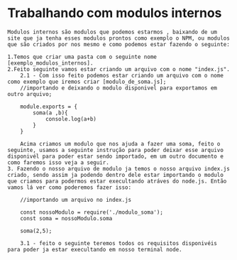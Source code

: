 # Trabalhando com modulos internos

    Modulos internos são modulos que podemos estarmos , baixando de um site que ja tenha esses modulos prontos como exemplo o NPM, ou modulos que são criados por nos mesmo e como podemos estar fazendo o seguinte:

    1.Temos que criar uma pasta com o seguinte nome [exemplo_modulos_internos].
    2.Feito seguinte vamos estar criando um arquivo com o nome "index.js".
        2.1 - Com isso feito podemos estar criando um arquivo com o nome como exemplo que iremos criar [modulo_de_soma.js];
        //importando e deixando o modulo disponivel para exportamos em outro arquivo;
        
        module.exports = {
            soma(a ,b){
                console.log(a+b)
            }
        }

        Acima criamos um modulo que nos ajuda a fazer uma soma, feito o seguinte, usamos a seguinte instrução para poder deixar esse arquivo disponivél para poder estar sendo importado, em um outro documento e como faremos isso veja a seguir.
    3. Fazendo o nosso arquivo de modulo ja temos o nosso arquivo index.js criado, sendo assim ja podendo dentro dele estar importando o modulo que criamos para podermos estar execultando atráves do node.js. Então vamos lá ver como poderemos fazer isso:

        //importando um arquivo no index.js

        const nossoModulo = require('./modulo_soma');
        const soma = nossoModulo.soma

        soma(2,5);
    
        3.1 - feito o seguinte teremos todos os requisitos disponivéis para poder ja estar execultando em nosso terminal node.
